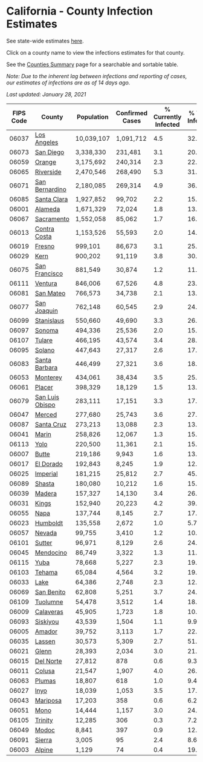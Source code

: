 # California - County Infection Estimates

See state-wide estimates [here](/infections/us-ca).

Click on a county name to view the infections estimates for that county.

See the [Counties Summary](/infections/summary-counties) page for a searchable and sortable table.

*Note: Due to the inherent lag between infections and reporting of cases, our estimates of infections are as of 14 days ago.*

*Last updated: January 28, 2021*

|   FIPS Code |                             County |   Population |   Confirmed Cases |   % Currently Infected |   % Total Infected |
|-------------|------------------------------------|--------------|-------------------|------------------------|--------------------|
|       06037 |         [Los Angeles](los-angeles) |   10,039,107 |         1,091,712 |                    4.5 |               32.6 |
|       06073 |             [San Diego](san-diego) |    3,338,330 |           231,481 |                    3.1 |               20.4 |
|       06059 |                   [Orange](orange) |    3,175,692 |           240,314 |                    2.3 |               22.8 |
|       06065 |             [Riverside](riverside) |    2,470,546 |           268,490 |                    5.3 |               31.8 |
|       06071 |   [San Bernardino](san-bernardino) |    2,180,085 |           269,314 |                    4.9 |               36.0 |
|       06085 |         [Santa Clara](santa-clara) |    1,927,852 |            99,702 |                    2.2 |               15.5 |
|       06001 |                 [Alameda](alameda) |    1,671,329 |            72,024 |                    1.8 |               13.0 |
|       06067 |           [Sacramento](sacramento) |    1,552,058 |            85,062 |                    1.7 |               16.2 |
|       06013 |       [Contra Costa](contra-costa) |    1,153,526 |            55,593 |                    2.0 |               14.5 |
|       06019 |                   [Fresno](fresno) |      999,101 |            86,673 |                    3.1 |               25.8 |
|       06029 |                       [Kern](kern) |      900,202 |            91,119 |                    3.8 |               30.6 |
|       06075 |     [San Francisco](san-francisco) |      881,549 |            30,874 |                    1.2 |               11.1 |
|       06111 |                 [Ventura](ventura) |      846,006 |            67,526 |                    4.8 |               23.0 |
|       06081 |             [San Mateo](san-mateo) |      766,573 |            34,738 |                    2.1 |               13.9 |
|       06077 |         [San Joaquin](san-joaquin) |      762,148 |            60,545 |                    2.9 |               24.0 |
|       06099 |           [Stanislaus](stanislaus) |      550,660 |            49,690 |                    3.3 |               26.9 |
|       06097 |                   [Sonoma](sonoma) |      494,336 |            25,536 |                    2.0 |               15.1 |
|       06107 |                   [Tulare](tulare) |      466,195 |            43,574 |                    3.4 |               28.6 |
|       06095 |                   [Solano](solano) |      447,643 |            27,317 |                    2.6 |               17.9 |
|       06083 |     [Santa Barbara](santa-barbara) |      446,499 |            27,321 |                    3.6 |               18.6 |
|       06053 |               [Monterey](monterey) |      434,061 |            38,434 |                    3.5 |               25.7 |
|       06061 |                   [Placer](placer) |      398,329 |            18,129 |                    1.5 |               13.4 |
|       06079 | [San Luis Obispo](san-luis-obispo) |      283,111 |            17,151 |                    3.3 |               17.6 |
|       06047 |                   [Merced](merced) |      277,680 |            25,743 |                    3.6 |               27.6 |
|       06087 |           [Santa Cruz](santa-cruz) |      273,213 |            13,088 |                    2.3 |               13.9 |
|       06041 |                     [Marin](marin) |      258,826 |            12,067 |                    1.3 |               15.3 |
|       06113 |                       [Yolo](yolo) |      220,500 |            11,361 |                    2.1 |               15.2 |
|       06007 |                     [Butte](butte) |      219,186 |             9,943 |                    1.6 |               13.2 |
|       06017 |             [El Dorado](el-dorado) |      192,843 |             8,245 |                    1.9 |               12.3 |
|       06025 |               [Imperial](imperial) |      181,215 |            25,812 |                    2.7 |               45.1 |
|       06089 |                   [Shasta](shasta) |      180,080 |            10,212 |                    1.6 |               15.9 |
|       06039 |                   [Madera](madera) |      157,327 |            14,130 |                    3.4 |               26.5 |
|       06031 |                     [Kings](kings) |      152,940 |            20,223 |                    4.2 |               39.8 |
|       06055 |                       [Napa](napa) |      137,744 |             8,145 |                    2.7 |               17.1 |
|       06023 |               [Humboldt](humboldt) |      135,558 |             2,672 |                    1.0 |                5.7 |
|       06057 |                   [Nevada](nevada) |       99,755 |             3,410 |                    1.2 |               10.0 |
|       06101 |                   [Sutter](sutter) |       96,971 |             8,129 |                    2.6 |               24.4 |
|       06045 |             [Mendocino](mendocino) |       86,749 |             3,322 |                    1.3 |               11.1 |
|       06115 |                       [Yuba](yuba) |       78,668 |             5,227 |                    2.3 |               19.2 |
|       06103 |                   [Tehama](tehama) |       65,084 |             4,564 |                    3.2 |               19.7 |
|       06033 |                       [Lake](lake) |       64,386 |             2,748 |                    2.3 |               12.1 |
|       06069 |           [San Benito](san-benito) |       62,808 |             5,251 |                    3.7 |               24.7 |
|       06109 |               [Tuolumne](tuolumne) |       54,478 |             3,512 |                    1.4 |               18.4 |
|       06009 |             [Calaveras](calaveras) |       45,905 |             1,723 |                    1.8 |               10.8 |
|       06093 |               [Siskiyou](siskiyou) |       43,539 |             1,504 |                    1.1 |                9.9 |
|       06005 |                   [Amador](amador) |       39,752 |             3,113 |                    1.7 |               22.4 |
|       06035 |                   [Lassen](lassen) |       30,573 |             5,309 |                    2.7 |               51.0 |
|       06021 |                     [Glenn](glenn) |       28,393 |             2,034 |                    3.0 |               21.1 |
|       06015 |             [Del Norte](del-norte) |       27,812 |               878 |                    0.6 |                9.3 |
|       06011 |                   [Colusa](colusa) |       21,547 |             1,907 |                    4.0 |               26.1 |
|       06063 |                   [Plumas](plumas) |       18,807 |               618 |                    1.0 |                9.4 |
|       06027 |                       [Inyo](inyo) |       18,039 |             1,053 |                    3.5 |               17.1 |
|       06043 |               [Mariposa](mariposa) |       17,203 |               358 |                    0.6 |                6.2 |
|       06051 |                       [Mono](mono) |       14,444 |             1,157 |                    3.0 |               24.0 |
|       06105 |                 [Trinity](trinity) |       12,285 |               306 |                    0.3 |                7.2 |
|       06049 |                     [Modoc](modoc) |        8,841 |               397 |                    0.9 |               12.6 |
|       06091 |                   [Sierra](sierra) |        3,005 |                95 |                    2.4 |                8.6 |
|       06003 |                   [Alpine](alpine) |        1,129 |                74 |                    0.4 |               19.6 |